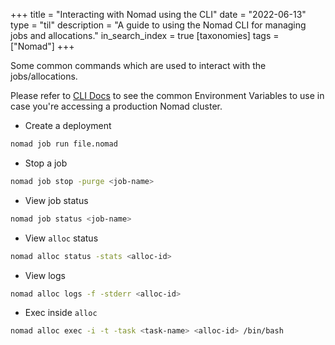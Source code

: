 +++
title = "Interacting with Nomad using the CLI"
date = "2022-06-13"
type = "til"
description = "A guide to using the Nomad CLI for managing jobs and allocations."
in_search_index = true
[taxonomies]
tags = ["Nomad"]
+++

Some common commands which are used to interact with the jobs/allocations.

Please refer to [CLI Docs](https://www.nomadproject.io/docs/commands) to see the common Environment Variables to use in case you're accessing a production Nomad cluster.

- Create a deployment

```bash
nomad job run file.nomad
```

- Stop a job

```bash
nomad job stop -purge <job-name>
```

- View job status

```bash
nomad job status <job-name>
```

- View `alloc` status

```bash
nomad alloc status -stats <alloc-id>
```

- View logs

```bash
nomad alloc logs -f -stderr <alloc-id>
```

- Exec inside `alloc`

```bash
nomad alloc exec -i -t -task <task-name> <alloc-id> /bin/bash
```
